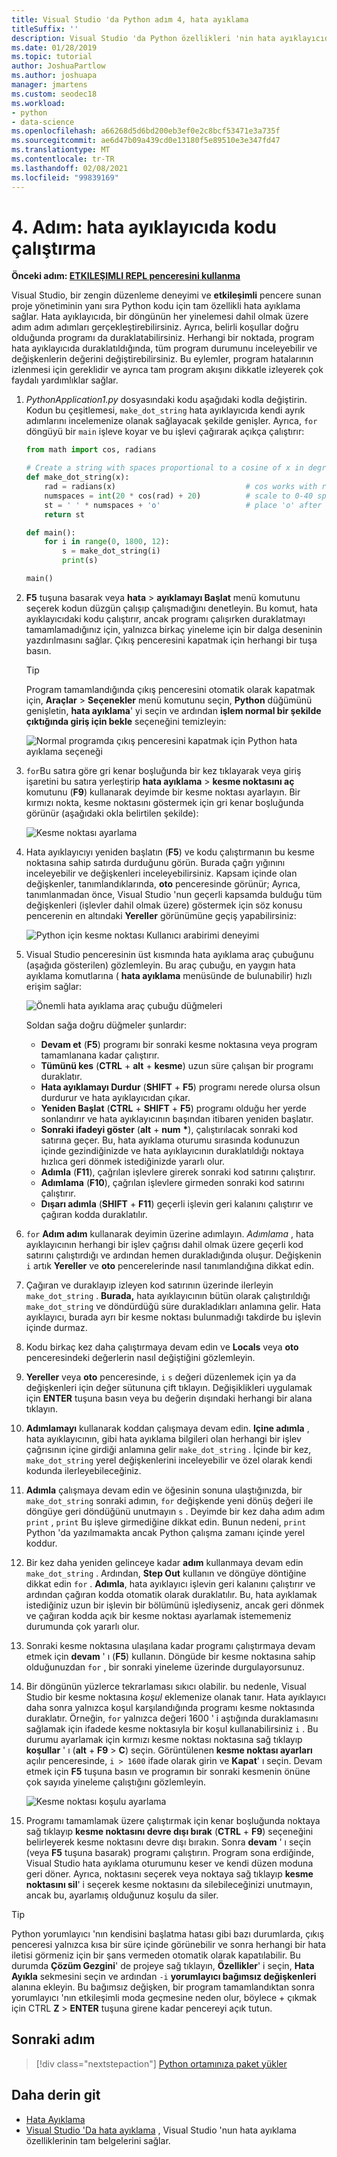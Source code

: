 ```yaml
---
title: Visual Studio 'da Python adım 4, hata ayıklama
titleSuffix: ''
description: Visual Studio 'da Python özellikleri 'nin hata ayıklayıcıda nasıl çalıştırılacağını kapsayan temel bir anlatım 4. adımı.
ms.date: 01/28/2019
ms.topic: tutorial
author: JoshuaPartlow
ms.author: joshuapa
manager: jmartens
ms.custom: seodec18
ms.workload:
- python
- data-science
ms.openlocfilehash: a66268d5d6bd200eb3ef0e2c8bcf53471e3a735f
ms.sourcegitcommit: ae6d47b09a439cd0e13180f5e89510e3e347fd47
ms.translationtype: MT
ms.contentlocale: tr-TR
ms.lasthandoff: 02/08/2021
ms.locfileid: "99839169"
---
```

# <a name="step-4-run-code-in-the-debugger"></a>4. Adım: hata ayıklayıcıda kodu çalıştırma

**Önceki adım: [ETKILEŞIMLI REPL penceresini kullanma](tutorial-working-with-python-in-visual-studio-step-03-interactive-repl.md)**

Visual Studio, bir zengin düzenleme deneyimi ve **etkileşimli** pencere sunan proje yönetiminin yanı sıra Python kodu için tam özellikli hata ayıklama sağlar. Hata ayıklayıcıda, bir döngünün her yinelemesi dahil olmak üzere adım adım adımları gerçekleştirebilirsiniz. Ayrıca, belirli koşullar doğru olduğunda programı da duraklatabilirsiniz. Herhangi bir noktada, program hata ayıklayıcıda duraklatıldığında, tüm program durumunu inceleyebilir ve değişkenlerin değerini değiştirebilirsiniz. Bu eylemler, program hatalarının izlenmesi için gereklidir ve ayrıca tam program akışını dikkatle izleyerek çok faydalı yardımlıklar sağlar.

1. *PythonApplication1.py* dosyasındaki kodu aşağıdaki kodla değiştirin. Kodun bu çeşitlemesi, `make_dot_string` hata ayıklayıcıda kendi ayrık adımlarını incelemenize olanak sağlayacak şekilde genişler. Ayrıca, `for` döngüyü bir `main` işleve koyar ve bu işlevi çağırarak açıkça çalıştırır:

    ```python
    from math import cos, radians

    # Create a string with spaces proportional to a cosine of x in degrees
    def make_dot_string(x):
        rad = radians(x)                             # cos works with radians
        numspaces = int(20 * cos(rad) + 20)          # scale to 0-40 spaces
        st = ' ' * numspaces + 'o'                   # place 'o' after the spaces
        return st

    def main():
        for i in range(0, 1800, 12):
            s = make_dot_string(i)
            print(s)

    main()
    ```

1. **F5** tuşuna basarak veya **hata**  >  **ayıklamayı Başlat** menü komutunu seçerek kodun düzgün çalışıp çalışmadığını denetleyin. Bu komut, hata ayıklayıcıdaki kodu çalıştırır, ancak programı çalışırken duraklatmayı tamamlamadığınız için, yalnızca birkaç yineleme için bir dalga deseninin yazdırılmasını sağlar. Çıkış penceresini kapatmak için herhangi bir tuşa basın.

    > [!Tip]
    > Program tamamlandığında çıkış penceresini otomatik olarak kapatmak için, **Araçlar**  >  **Seçenekler** menü komutunu seçin, **Python** düğümünü genişletin, **hata ayıklama**' yi seçin ve ardından **işlem normal bir şekilde çıktığında giriş için bekle** seçeneğini temizleyin:
    >
    > ![Normal programda çıkış penceresini kapatmak için Python hata ayıklama seçeneği](media/vs-getting-started-python-22-debugging5.png)

1. `for`Bu satıra göre gri kenar boşluğunda bir kez tıklayarak veya giriş işaretini bu satıra yerleştirip **hata ayıklama**  >  **kesme noktasını aç** komutunu (**F9**) kullanarak deyimde bir kesme noktası ayarlayın. Bir kırmızı nokta, kesme noktasını göstermek için gri kenar boşluğunda görünür (aşağıdaki okla belirtilen şekilde):

    ![Kesme noktası ayarlama](media/vs-getting-started-python-18-debugging1.png)

1. Hata ayıklayıcıyı yeniden başlatın (**F5**) ve kodu çalıştırmanın bu kesme noktasına sahip satırda durduğunu görün. Burada çağrı yığınını inceleyebilir ve değişkenleri inceleyebilirsiniz. Kapsam içinde olan değişkenler, tanımlandıklarında, **oto** penceresinde görünür; Ayrıca, tanımlanmadan önce, Visual Studio 'nun geçerli kapsamda bulduğu tüm değişkenleri (işlevler dahil olmak üzere) göstermek için söz konusu pencerenin en altındaki **Yereller** görünümüne geçiş yapabilirsiniz:

    ![Python için kesme noktası Kullanıcı arabirimi deneyimi](media/vs-getting-started-python-19-debugging2b.png)

1. Visual Studio penceresinin üst kısmında hata ayıklama araç çubuğunu (aşağıda gösterilen) gözlemleyin. Bu araç çubuğu, en yaygın hata ayıklama komutlarına ( **hata ayıklama** menüsünde de bulunabilir) hızlı erişim sağlar:

    ![Önemli hata ayıklama araç çubuğu düğmeleri](media/vs-getting-started-python-20-debugging3.png)

    Soldan sağa doğru düğmeler şunlardır:
    - **Devam et** (**F5**) programı bir sonraki kesme noktasına veya program tamamlanana kadar çalıştırır.
    - **Tümünü kes** (**CTRL** + **alt** + **kesme**) uzun süre çalışan bir programı duraklatır.
    - **Hata ayıklamayı Durdur** (**SHIFT** + **F5**) programı nerede olursa olsun durdurur ve hata ayıklayıcıdan çıkar.
    - **Yeniden Başlat** (**CTRL** + **SHIFT** + **F5**) programı olduğu her yerde sonlandırır ve hata ayıklayıcının başından itibaren yeniden başlatır.
    - **Sonraki ifadeyi göster** (**alt** + **num** **&#42;**), çalıştırılacak sonraki kod satırına geçer. Bu, hata ayıklama oturumu sırasında kodunuzun içinde gezindiğinizde ve hata ayıklayıcının duraklatıldığı noktaya hızlıca geri dönmek istediğinizde yararlı olur.
    - **Adımla** (**F11**), çağrılan işlevlere girerek sonraki kod satırını çalıştırır.
    - **Adımlama** (**F10**), çağrılan işlevlere girmeden sonraki kod satırını çalıştırır.
    - **Dışarı adımla** (**SHIFT** + **F11**) geçerli işlevin geri kalanını çalıştırır ve çağıran kodda duraklatılır.

1. `for` **Adım adım** kullanarak deyimin üzerine adımlayın. *Adımlama* , hata ayıklayıcının herhangi bir işlev çağrısı dahil olmak üzere geçerli kod satırını çalıştırdığı ve ardından hemen durakladığında oluşur. Değişkenin `i` artık **Yereller** ve **oto** pencerelerinde nasıl tanımlandığına dikkat edin.

1. Çağıran ve duraklayıp izleyen kod satırının üzerinde ilerleyin `make_dot_string` . **Burada,** hata ayıklayıcının bütün olarak çalıştırıldığı `make_dot_string` ve döndürdüğü süre durakladıkları anlamına gelir. Hata ayıklayıcı, burada ayrı bir kesme noktası bulunmadığı takdirde bu işlevin içinde durmaz.

1. Kodu birkaç kez daha çalıştırmaya devam edin ve **Locals** veya **oto** penceresindeki değerlerin nasıl değiştiğini gözlemleyin.

1. **Yereller** veya **oto** penceresinde,  `i` `s` değeri düzenlemek için ya da değişkenleri için değer sütununa çift tıklayın. Değişiklikleri uygulamak için **ENTER** tuşuna basın veya bu değerin dışındaki herhangi bir alana tıklayın.

1. **Adımlamayı** kullanarak koddan çalışmaya devam edin. **Içine adımla** , hata ayıklayıcının, gibi hata ayıklama bilgileri olan herhangi bir işlev çağrısının içine girdiği anlamına gelir `make_dot_string` . İçinde bir kez, `make_dot_string` yerel değişkenlerini inceleyebilir ve özel olarak kendi kodunda ilerleyebileceğiniz.

1. **Adımla** çalışmaya devam edin ve öğesinin sonuna ulaştığınızda, bir `make_dot_string` sonraki adımın, `for` değişkende yeni dönüş değeri ile döngüye geri döndüğünü unutmayın `s` . Deyimde bir kez daha adım adım `print` ,  `print` Bu işleve girmediğine dikkat edin. Bunun nedeni, `print` Python 'da yazılmamakta ancak Python çalışma zamanı içinde yerel koddur.

1. Bir kez daha yeniden gelinceye kadar **adım** kullanmaya devam edin `make_dot_string` . Ardından, **Step Out** kullanın ve döngüye döntiğine dikkat edin `for` . **Adımla**, hata ayıklayıcı işlevin geri kalanını çalıştırır ve ardından çağıran kodda otomatik olarak duraklatılır. Bu, hata ayıklamak istediğiniz uzun bir işlevin bir bölümünü işlediyseniz, ancak geri dönmek ve çağıran kodda açık bir kesme noktası ayarlamak istememeniz durumunda çok yararlı olur.

1. Sonraki kesme noktasına ulaşılana kadar programı çalıştırmaya devam etmek için **devam** ' ı (**F5**) kullanın. Döngüde bir kesme noktasına sahip olduğunuzdan `for` , bir sonraki yineleme üzerinde durgulayorsunuz.

1. Bir döngünün yüzlerce tekrarlaması sıkıcı olabilir. bu nedenle, Visual Studio bir kesme noktasına *koşul* eklemenize olanak tanır. Hata ayıklayıcı daha sonra yalnızca koşul karşılandığında programı kesme noktasında duraklatır. Örneğin, `for` yalnızca değeri 1600 ' i aştığında duraklamasını sağlamak için ifadede kesme noktasıyla bir koşul kullanabilirsiniz `i` . Bu durumu ayarlamak için kırmızı kesme noktası noktasına sağ tıklayıp **koşullar** ' ı (**alt** + **F9**  >  **C**) seçin. Görüntülenen **kesme noktası ayarları** açılır penceresinde, `i > 1600` ifade olarak girin ve **Kapat**' ı seçin. Devam etmek için **F5** tuşuna basın ve programın bir sonraki kesmenin önüne çok sayıda yineleme çalıştığını gözlemleyin.

    ![Kesme noktası koşulu ayarlama](media/vs-getting-started-python-21-debugging4.png)

1. Programı tamamlamak üzere çalıştırmak için kenar boşluğunda noktaya sağ tıklayıp **kesme noktasını devre dışı bırak** (**CTRL** + **F9**) seçeneğini belirleyerek kesme noktasını devre dışı bırakın. Sonra **devam** ' ı seçin (veya **F5** tuşuna basarak) programı çalıştırın. Program sona erdiğinde, Visual Studio hata ayıklama oturumunu keser ve kendi düzen moduna geri döner. Ayrıca, noktasını seçerek veya noktaya sağ tıklayıp **kesme noktasını sil**' i seçerek kesme noktasını da silebileceğinizi unutmayın, ancak bu, ayarlamış olduğunuz koşulu da siler.

> [!Tip]
> Python yorumlayıcı 'nın kendisini başlatma hatası gibi bazı durumlarda, çıkış penceresi yalnızca kısa bir süre içinde görünebilir ve sonra herhangi bir hata iletisi görmeniz için bir şans vermeden otomatik olarak kapatılabilir. Bu durumda **Çözüm Gezgini**' de projeye sağ tıklayın, **Özellikler**' i seçin, **Hata Ayıkla** sekmesini seçin ve ardından `-i` **yorumlayıcı bağımsız değişkenleri** alanına ekleyin. Bu bağımsız değişken, bir program tamamlandıktan sonra yorumlayıcı 'nın etkileşimli moda geçmesine neden olur, böylece  + çıkmak için CTRL **Z**  >  **ENTER** tuşuna girene kadar pencereyi açık tutun.

## <a name="next-step"></a>Sonraki adım

> [!div class="nextstepaction"]
> [Python ortamınıza paket yükler](tutorial-working-with-python-in-visual-studio-step-05-installing-packages.md)

## <a name="go-deeper"></a>Daha derin git

- [Hata Ayıklama](debugging-python-in-visual-studio.md)
- [Visual Studio 'Da hata ayıklama](../debugger/debugger-feature-tour.md) , Visual Studio 'nun hata ayıklama özelliklerinin tam belgelerini sağlar.
